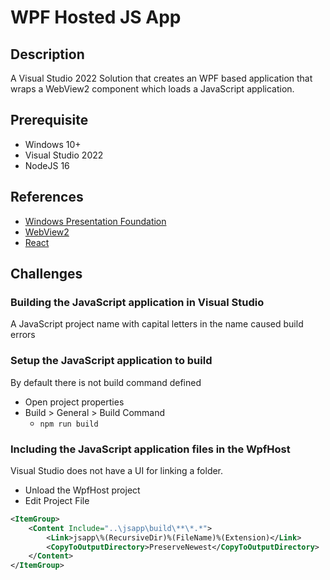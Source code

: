 # WPF Hosted JS App

## Description
A Visual Studio 2022 Solution that creates an WPF based application that wraps a WebView2 component which loads a JavaScript application.

## Prerequisite
- Windows 10+
- Visual Studio 2022
- NodeJS 16

## References
- [Windows Presentation Foundation](https://en.wikipedia.org/wiki/Windows_Presentation_Foundation)
- [WebView2](https://docs.microsoft.com/en-us/microsoft-edge/webview2/)
- [React](https://reactjs.org/)

## Challenges
### Building the JavaScript application in Visual Studio
A JavaScript project name with capital letters in the name caused build errors

### Setup the JavaScript application to build
By default there is not build command defined

- Open project properties
- Build > General > Build Command
  - `npm run build`

### Including the JavaScript application files in the WpfHost
Visual Studio does not have a UI for linking a folder.

- Unload the WpfHost project
- Edit Project File

```xml
<ItemGroup>
    <Content Include="..\jsapp\build\**\*.*">
        <Link>jsapp\%(RecursiveDir)%(FileName)%(Extension)</Link>
        <CopyToOutputDirectory>PreserveNewest</CopyToOutputDirectory>
    </Content>
</ItemGroup>
```

